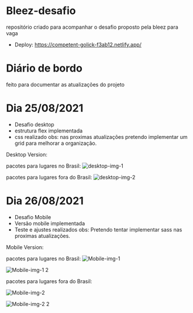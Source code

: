 # Bleez-desafio
repositório criado para acompanhar o desafio proposto pela bleez para vaga 

- Deploy: https://competent-golick-f3ab12.netlify.app/

# Diário de bordo

feito para documentar as atualizações do projeto

# Dia 25/08/2021
 - Desafio desktop
  - estrutura flex implementada
  - css realizado
  obs: nas proximas atualizações pretendo implementar um grid para melhorar a organização. 
  
  Desktop Version: 
  
  pacotes para lugares no Brasil:
  ![desktop-img-1](https://user-images.githubusercontent.com/75328283/130886766-1ddd5ae5-0060-43c4-871b-2ef14814bc3e.png)
  
  
   pacotes para lugares fora do Brasil:
  ![desktop-img-2](https://user-images.githubusercontent.com/75328283/130886788-e0dbc0f2-a570-451b-90b9-474c0cc6a89d.png)


# Dia 26/08/2021
 -  Desafio Mobile
  - Versão mobile implementada
  - Teste e ajustes realizados
  obs: Pretendo tentar implementar sass nas proximas atualizações.
  
  Mobile Version:
  
  pacotes para lugares no Brasil:
  ![Mobile-img-1](https://user-images.githubusercontent.com/75328283/131060655-31477980-12b2-4bfe-8ee0-bd96e57f19bb.png)

  ![Mobile-img-1 2](https://user-images.githubusercontent.com/75328283/131060666-ff2baa65-49f9-4401-b698-0607b4ac3be9.png)
  
  pacotes para lugares fora do Brasil:
  
  ![Mobile-img-2](https://user-images.githubusercontent.com/75328283/131060719-62ea4f06-9621-4054-afc4-e4f9c535bd64.png)
  
  ![Mobile-img-2 2](https://user-images.githubusercontent.com/75328283/131060734-28d5794f-7f99-44ce-a77a-3a8f6a329c42.png)

  
